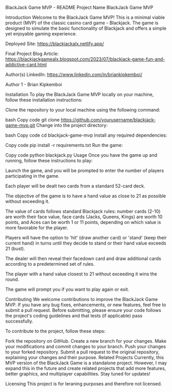 BlackJack Game MVP - README
Project Name
BlackJack Game MVP

Introduction
Welcome to the BlackJack Game MVP! This is a minimal viable product (MVP) of the classic casino card game - Blackjack. The game is designed to simulate the basic functionality of Blackjack and offers a simple yet enjoyable gaming experience.

Deployed Site: https://blackjackalx.netlify.app/

Final Project Blog Article: https://blackjackgamealx.blogspot.com/2023/07/blackjack-game-fun-and-addictive-card.html

Author(s) LinkedIn: https://www.linkedin.com/in/briankipkemboi/

Author 1 - Brian Kipkemboi

Installation
To play the BlackJack Game MVP locally on your machine, follow these installation instructions:

Clone the repository to your local machine using the following command:

bash
Copy code
git clone https://github.com/yourusername/blackjack-game-mvp.git
Change into the project directory:

bash
Copy code
cd blackjack-game-mvp
Install any required dependencies:

Copy code
pip install -r requirements.txt
Run the game:

Copy code
python blackjack.py
Usage
Once you have the game up and running, follow these instructions to play:

Launch the game, and you will be prompted to enter the number of players participating in the game.

Each player will be dealt two cards from a standard 52-card deck.

The objective of the game is to have a hand value as close to 21 as possible without exceeding it.

The value of cards follows standard Blackjack rules: number cards (2-10) are worth their face value, face cards (Jacks, Queens, Kings) are worth 10 points, and Aces can be worth 1 or 11 points, depending on which value is more favorable for the player.

Players will have the option to 'hit' (draw another card) or 'stand' (keep their current hand) in turns until they decide to stand or their hand value exceeds 21 (bust).

The dealer will then reveal their facedown card and draw additional cards according to a predetermined set of rules.

The player with a hand value closest to 21 without exceeding it wins the round.

The game will prompt you if you want to play again or exit.

Contributing
We welcome contributions to improve the BlackJack Game MVP. If you have any bug fixes, enhancements, or new features, feel free to submit a pull request. Before submitting, please ensure your code follows the project's coding guidelines and that tests (if applicable) pass successfully.

To contribute to the project, follow these steps:

Fork the repository on GitHub.
Create a new branch for your changes.
Make your modifications and commit changes to your branch.
Push your changes to your forked repository.
Submit a pull request to the original repository, explaining your changes and their purpose.
Related Projects
Currently, this MVP version of the BlackJack Game is a standalone project. However, I may expand this in the future and create related projects that add more features, better graphics, and multiplayer capabilities. Stay tuned for updates!

Licensing
This project is for leraning purposes and therefore not licensed.
